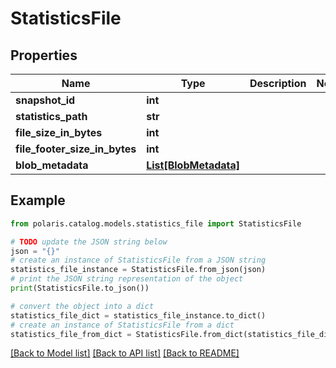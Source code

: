 <!--

 Licensed to the Apache Software Foundation (ASF) under one
 or more contributor license agreements.  See the NOTICE file
 distributed with this work for additional information
 regarding copyright ownership.  The ASF licenses this file
 to you under the Apache License, Version 2.0 (the
 "License"); you may not use this file except in compliance
 with the License.  You may obtain a copy of the License at

   http://www.apache.org/licenses/LICENSE-2.0

 Unless required by applicable law or agreed to in writing,
 software distributed under the License is distributed on an
 "AS IS" BASIS, WITHOUT WARRANTIES OR CONDITIONS OF ANY
 KIND, either express or implied.  See the License for the
 specific language governing permissions and limitations
 under the License.

-->
# StatisticsFile


## Properties

Name | Type | Description | Notes
------------ | ------------- | ------------- | -------------
**snapshot_id** | **int** |  | 
**statistics_path** | **str** |  | 
**file_size_in_bytes** | **int** |  | 
**file_footer_size_in_bytes** | **int** |  | 
**blob_metadata** | [**List[BlobMetadata]**](BlobMetadata.md) |  | 

## Example

```python
from polaris.catalog.models.statistics_file import StatisticsFile

# TODO update the JSON string below
json = "{}"
# create an instance of StatisticsFile from a JSON string
statistics_file_instance = StatisticsFile.from_json(json)
# print the JSON string representation of the object
print(StatisticsFile.to_json())

# convert the object into a dict
statistics_file_dict = statistics_file_instance.to_dict()
# create an instance of StatisticsFile from a dict
statistics_file_from_dict = StatisticsFile.from_dict(statistics_file_dict)
```
[[Back to Model list]](../README.md#documentation-for-models) [[Back to API list]](../README.md#documentation-for-api-endpoints) [[Back to README]](../README.md)



